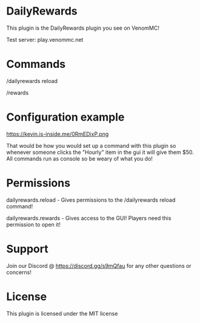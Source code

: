 # DailyRewards

This plugin is the DailyRewards plugin you see on VenomMC!

Test server: play.venommc.net

# Commands

/dailyrewards reload

/rewards

# Configuration example 


https://kevin.is-inside.me/0RmEDixP.png 

That would be how you would set up a command with this plugin so whenever someone clicks the "Hourly" item in the gui it will give them $50. All commands run as console so be weary of what you do!

# Permissions

dailyrewards.reload - Gives permissions to the /dailyrewards reload command!

dailyrewards.rewards - Gives access to the GUI! Players need this permission to open it!

# Support

Join our Discord @ https://discord.gg/s9mQfau for any other questions or concerns!


# License

This plugin is licensed under the MIT license
